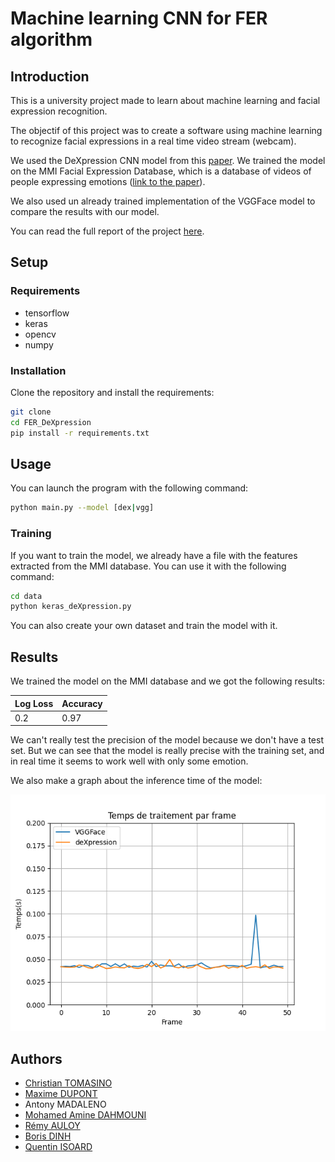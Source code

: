 # Machine learning CNN for FER algorithm

## Introduction

This is a university project made to learn about machine learning and facial expression recognition.

The objectif of this project was to create a software using machine learning to recognize facial expressions in a real time video stream (webcam).

We used the DeXpression CNN model from this [paper](https://arxiv.org/pdf/1509.05371v2.pdf). 
We trained the model on the MMI Facial Expression Database, which is a database of videos of people expressing emotions ([link to the paper](http://www.lrec-conf.org/proceedings/lrec2010/workshops/W24.pdf#page=73)).

We also used un already trained implementation of the VGGFace model to compare the results with our model.

You can read the full report of the project [here](assets/Rapport_Projet_TI_FER_AULOY_DAHMOUNI_DINH_DUPONT_ISOARD_MADLENO_TOMASINO.pdf).

## Setup

### Requirements

- tensorflow
- keras
- opencv
- numpy


### Installation

Clone the repository and install the requirements:

```bash
git clone
cd FER_DeXpression
pip install -r requirements.txt
```

## Usage

You can launch the program with the following command:

```bash
python main.py --model [dex|vgg]
```

### Training

If you want to train the model, we already have a file with the features extracted from the MMI database. You can use it with the following command:

```bash
cd data
python keras_deXpression.py
```

You can also create your own dataset and train the model with it. 


## Results

We trained the model on the MMI database and we got the following results:

Log Loss | Accuracy
--- | ---
0.2 | 0.97

We can't really test the precision of the model because we don't have a test set. But we can see that the model is really precise with the training set, and in real time it seems to work well with only some emotion.

We also make a graph about the inference time of the model:

![graph](assets/graph.png)



## Authors

- [Christian TOMASINO](https://github.com/ChrisTom-94)
- [Maxime DUPONT](https://github.com/maxime-dupont01)
- Antony MADALENO
- [Mohamed Amine DAHMOUNI](https://github.com/Enimaea)
- [Rémy AULOY](https://github.com/Taarjax)
- [Boris DINH](https://github.com/Kali2141)
- [Quentin ISOARD](https://github.com/oxydevvv)

